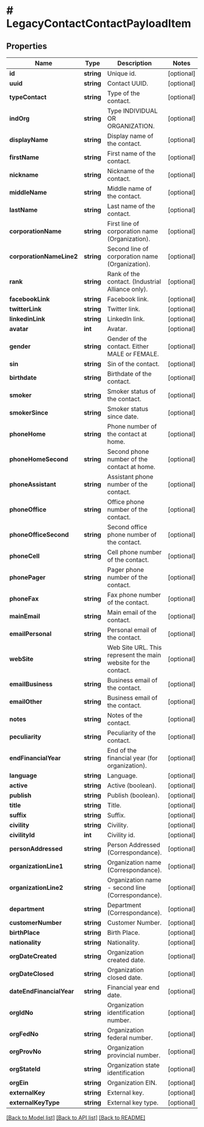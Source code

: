 # # LegacyContactContactPayloadItem

## Properties

Name | Type | Description | Notes
------------ | ------------- | ------------- | -------------
**id** | **string** | Unique id. | [optional]
**uuid** | **string** | Contact UUID. | [optional]
**typeContact** | **string** | Type of the contact. | [optional]
**indOrg** | **string** | Type INDIVIDUAL OR ORGANIZATION. | [optional]
**displayName** | **string** | Display name of the contact. | [optional]
**firstName** | **string** | First name of the contact. | [optional]
**nickname** | **string** | Nickname of the contact. | [optional]
**middleName** | **string** | Middle name of the contact. | [optional]
**lastName** | **string** | Last name of the contact. | [optional]
**corporationName** | **string** | First line of corporation name (Organization). | [optional]
**corporationNameLine2** | **string** | Second line of corporation name (Organization). | [optional]
**rank** | **string** | Rank of the contact. (Industrial Alliance only). | [optional]
**facebookLink** | **string** | Facebook link. | [optional]
**twitterLink** | **string** | Twitter link. | [optional]
**linkedinLink** | **string** | LinkedIn link. | [optional]
**avatar** | **int** | Avatar. | [optional]
**gender** | **string** | Gender of the contact. Either MALE or FEMALE. | [optional]
**sin** | **string** | Sin of the contact. | [optional]
**birthdate** | **string** | Birthdate of the contact. | [optional]
**smoker** | **string** | Smoker status of the contact. | [optional]
**smokerSince** | **string** | Smoker status since date. | [optional]
**phoneHome** | **string** | Phone number of the contact at home. | [optional]
**phoneHomeSecond** | **string** | Second phone number of the contact at home. | [optional]
**phoneAssistant** | **string** | Assistant phone number of the contact. | [optional]
**phoneOffice** | **string** | Office phone number of the contact. | [optional]
**phoneOfficeSecond** | **string** | Second office phone number of the contact. | [optional]
**phoneCell** | **string** | Cell phone number of the contact. | [optional]
**phonePager** | **string** | Pager phone number of the contact. | [optional]
**phoneFax** | **string** | Fax phone number of the contact. | [optional]
**mainEmail** | **string** | Main email of the contact. | [optional]
**emailPersonal** | **string** | Personal email of the contact. | [optional]
**webSite** | **string** | Web Site URL. This represent the main website for the contact. | [optional]
**emailBusiness** | **string** | Business email of the contact. | [optional]
**emailOther** | **string** | Business email of the contact. | [optional]
**notes** | **string** | Notes of the contact. | [optional]
**peculiarity** | **string** | Peculiarity of the contact. | [optional]
**endFinancialYear** | **string** | End of the financial year (for organization). | [optional]
**language** | **string** | Language. | [optional]
**active** | **string** | Active (boolean). | [optional]
**publish** | **string** | Publish (boolean). | [optional]
**title** | **string** | Title. | [optional]
**suffix** | **string** | Suffix. | [optional]
**civility** | **string** | Civility. | [optional]
**civilityId** | **int** | Civility id. | [optional]
**personAddressed** | **string** | Person Addressed (Correspondance). | [optional]
**organizationLine1** | **string** | Organization name (Correspondance). | [optional]
**organizationLine2** | **string** | Organization name - second line (Correspondance). | [optional]
**department** | **string** | Department (Correspondance). | [optional]
**customerNumber** | **string** | Customer Number. | [optional]
**birthPlace** | **string** | Birth Place. | [optional]
**nationality** | **string** | Nationality. | [optional]
**orgDateCreated** | **string** | Organization created date. | [optional]
**orgDateClosed** | **string** | Organization closed date. | [optional]
**dateEndFinancialYear** | **string** | Financial year end date. | [optional]
**orgIdNo** | **string** | Organization identification number. | [optional]
**orgFedNo** | **string** | Organization federal number. | [optional]
**orgProvNo** | **string** | Organization provincial number. | [optional]
**orgStateId** | **string** | Organization state identification | [optional]
**orgEin** | **string** | Organization EIN. | [optional]
**externalKey** | **string** | External key. | [optional]
**externalKeyType** | **string** | External key type. | [optional]

[[Back to Model list]](../../README.md#models) [[Back to API list]](../../README.md#endpoints) [[Back to README]](../../README.md)
